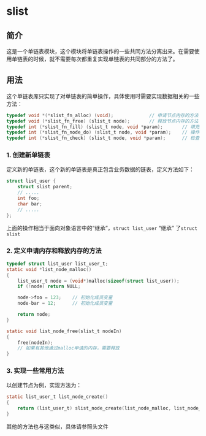 # slist

## 简介

这是一个单链表模块，这个模块将单链表操作的一些共同方法分离出来。在需要使用单链表的时候，就不需要每次都重复实现单链表的共同部分的方法了。

## 用法

这个单链表库只实现了对单链表的简单操作，具体使用时需要实现数据相关的一些方法：

```c
typedef void *(*slist_fn_alloc) (void);             // 申请节点内存的方法
typedef void (*slist_fn_free) (slist_t node);       // 释放节点内存的方法
typedef int (*slist_fn_fill) (slist_t node, void *param);       // 填充节点的方法
typedef int (*slist_fn_node_do) (slist_t node, void *param);    // 操作节点的方法
typedef int (*slist_fn_check) (slist_t node, void *param);      // 检查节点的方法
```

### 1. 创建新单链表

定义新的单链表，这个新的单链表是真正包含业务数据的链表，定义方法如下：

```c
struct list_user { 
    struct slist parent;
    // .....
    int foo;
    char bar;
    // .....
};

```

上面的操作相当于面向对象语言中的“继承”，`struct list_user` “继承” 了`struct slist`

### 2. 定义申请内存和释放内存的方法

```c
typedef struct list_user list_user_t;
static void *list_node_malloc()
{
    list_user_t node = (void*)malloc(sizeof(struct list_user));
    if (!node) return NULL;

    node->foo = 123;    // 初始化成员变量
    node-bar = 12;      // 初始化成员变量

    return node;
}

static void list_node_free(slist_t nodeIn)
{
    free(nodeIn);
    // 如果有其他通过malloc申请的内存，需要释放
}

```

### 3. 实现一些常用方法

以创建节点为例，实现方法为：

```c
static list_user_t list_node_create()
{
    return (list_user_t) slist_node_create(list_node_malloc, list_node_free, NULL, NULL);
}

```

其他的方法也与这类似，具体请参照头文件
